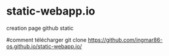 # static-webapp.io 
creation page github static

#comment télécharger
git clone https://github.com/ingmar86-os.github.io/static-webapp.io/
